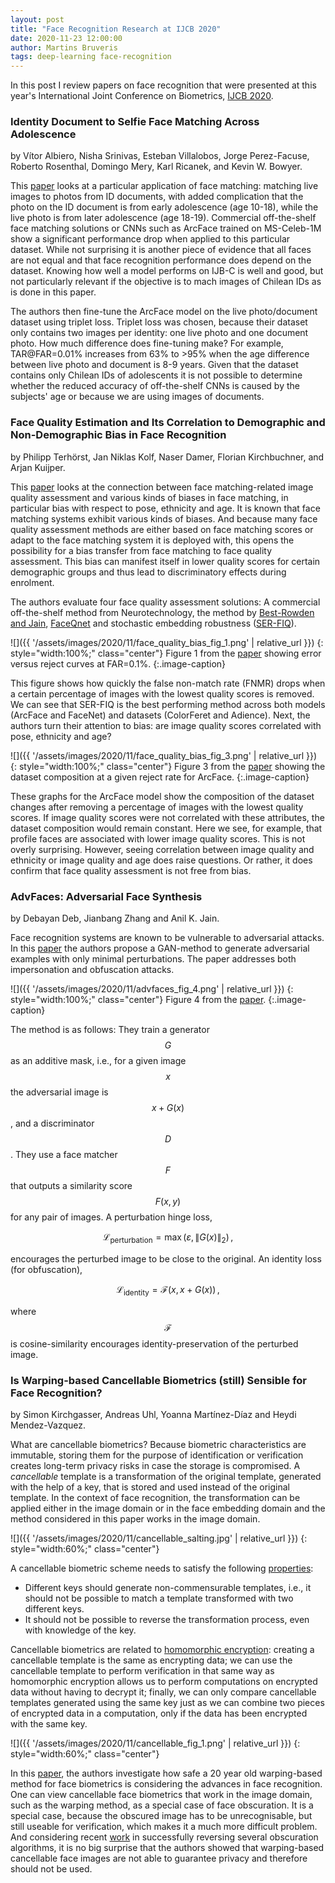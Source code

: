 ```yaml
---
layout: post
title: "Face Recognition Research at IJCB 2020"
date: 2020-11-23 12:00:00
author: Martins Bruveris
tags: deep-learning face-recognition
---
```


In this post I review papers on face recognition that were presented at this year's International Joint Conference on Biometrics, <a href="https://ieee-biometrics.org/ijcb2020/">IJCB 2020</a>.

<!--more-->

### Identity Document to Selfie Face Matching Across Adolescence
by Vítor Albiero, Nisha Srinivas, Esteban Villalobos, Jorge Perez-Facuse, Roberto Rosenthal, Domingo Mery, Karl Ricanek, and Kevin W. Bowyer.

This <a href="https://arxiv.org/abs/1912.10021">paper</a> looks at a particular application of face matching: matching live images to photos from ID documents, with added complication that the photo on the ID document is from early adolescence (age 10-18), while the live photo is from later adolescence (age 18-19). Commercial off-the-shelf face matching solutions or CNNs such as ArcFace trained on MS-Celeb-1M show a significant performance drop when applied to this particular dataset. While not surprising it is another piece of evidence that all faces are not equal and that face recognition performance does depend on the dataset. Knowing how well a model performs on IJB-C is well and good, but not particularly relevant if the objective is to mach images of Chilean IDs as is done in this paper.

The authors then fine-tune the ArcFace model on the live photo/document dataset using triplet loss. Triplet loss was chosen, because their dataset only contains two images per identity: one live photo and one document photo. How much difference does fine-tuning make? For example, TAR@FAR=0.01% increases from 63% to &gt;95% when the age difference between live photo and document is 8-9 years. Given that the dataset contains only Chilean IDs of adolescents it is not possible to determine whether the reduced accuracy of off-the-shelf CNNs is caused by the subjects' age or because we are using images of documents.

### Face Quality Estimation and Its Correlation to Demographic and Non-Demographic Bias in Face Recognition
by Philipp Terhörst, Jan Niklas Kolf, Naser Damer, Florian Kirchbuchner, and Arjan Kuijper.

This <a href="https://arxiv.org/pdf/2004.01019.pdf">paper</a> looks at the connection between face matching-related image quality assessment and various kinds of biases in face matching, in particular bias with respect to pose, ethnicity and age. It is known that face matching systems exhibit various kinds of biases. And because many face quality assessment methods are either based on face matching scores or adapt to the face matching system it is deployed with, this opens the possibility for a bias transfer from face matching to face quality assessment. This bias can manifest itself in lower quality scores for certain demographic groups and thus lead to discriminatory effects during enrolment.

The authors evaluate four face quality assessment solutions: A commercial off-the-shelf method from Neurotechnology, the method by <a href="https://arxiv.org/abs/1706.09887">Best-Rowden and Jain</a>, <a href="https://arxiv.org/abs/1904.01740">FaceQnet</a> and stochastic embedding robustness (<a href="https://arxiv.org/abs/2003.09373">SER-FIQ</a>).

![]({{
'/assets/images/2020/11/face_quality_bias_fig_1.png' | relative_url }})
{: style="width:100%;" class="center"}
Figure 1 from the [paper](https://arxiv.org/pdf/2004.01019.pdf) showing error versus reject curves at FAR=0.1%.
{:.image-caption}

This figure shows how quickly the false non-match rate (FNMR) drops when a certain percentage of images with the lowest quality scores is removed. We can see that SER-FIQ is the best performing method across both models (ArcFace and FaceNet) and datasets (ColorFeret and Adience). Next, the authors turn their attention to bias: are image quality scores correlated with pose, ethnicity and age?

![]({{
'/assets/images/2020/11/face_quality_bias_fig_3.png' | relative_url }})
{: style="width:100%;" class="center"}
Figure 3 from the [paper](https://arxiv.org/pdf/2004.01019.pdf) showing the dataset composition at a given reject rate for ArcFace.
{:.image-caption}

These graphs for the ArcFace model show the composition of the dataset changes after removing a percentage of images with the lowest quality scores. If image quality scores were not correlated with these attributes, the dataset composition would remain constant. Here we see, for example, that profile faces are associated with lower image quality scores. This is not overly surprising. However, seeing correlation between image quality and ethnicity or image quality and age does raise questions. Or rather, it does confirm that face quality assessment is not free from bias.

### AdvFaces: Adversarial Face Synthesis
by Debayan Deb, Jianbang Zhang and Anil K. Jain.

Face recognition systems are known to be vulnerable to adversarial attacks. In this <a href="https://arxiv.org/abs/1908.05008">paper</a> the authors propose a GAN-method to generate adversarial examples with only minimal perturbations. The paper addresses both impersonation and obfuscation attacks.

![]({{
'/assets/images/2020/11/advfaces_fig_4.png' | relative_url }})
{: style="width:100%;" class="center"}
Figure 4 from the [paper](https://arxiv.org/abs/1908.05008).
{:.image-caption}

The method is as follows: They train a generator $$G$$ as an additive mask, i.e., for a given image $$x$$ the adversarial image is $$x + G(x)$$, and a discriminator $$D$$. They use a face matcher $$F$$ that outputs a similarity score $$F(x, y)$$ for any pair of images. A perturbation hinge loss,

$$\mathcal{L}_{\text{perturbation}} = \max(\varepsilon, \|G(x)\|_2 )\,,$$

encourages the perturbed image to be close to the original. An identity loss (for obfuscation),

$$\mathcal{L}_{\text{identity}} = \mathcal F(x, x + G(x))\,,$$

where $$\mathcal F$$ is cosine-similarity encourages identity-preservation of the perturbed image.

### Is Warping-based Cancellable Biometrics (still) Sensible for Face Recognition?
by Simon Kirchgasser, Andreas Uhl, Yoanna Martínez-Díaz and Heydi Mendez-Vazquez.

What are cancellable biometrics? Because biometric characteristics are immutable, storing them for the purpose of identification or verification creates long-term privacy risks in case the storage is compromised. A <em>cancellable </em>template is a transformation of the original template, generated with the help of a key, that is stored and used instead of the original template. In the context of face recognition, the transformation can be applied either in the image domain or in the face embedding domain and the method considered in this paper works in the image domain.

![]({{
'/assets/images/2020/11/cancellable_salting.jpg' | relative_url }})
{: style="width:60%;" class="center"}

A cancellable biometric scheme needs to satisfy the following <a href="http://www.scholarpedia.org/article/Cancelable_biometrics">properties</a>:
<ul>
 	<li>Different keys should generate non-commensurable templates, i.e., it should not be possible to match a template transformed with two different keys.</li>
 	<li>It should not be possible to reverse the transformation process, even with knowledge of the key.</li>
</ul>
Cancellable biometrics are related to <a href="https://en.wikipedia.org/wiki/Homomorphic_encryption">homomorphic encryption</a>: creating a cancellable template is the same as encrypting data; we can use the cancellable template to perform verification in that same way as homomorphic encryption allows us to perform computations on encrypted data without having to decrypt it; finally, we can only compare cancellable templates generated using the same key just as we can combine two pieces of encrypted data in a computation, only if the data has been encrypted with the same key.

![]({{
'/assets/images/2020/11/cancellable_fig_1.png' | relative_url }})
{: style="width:60%;" class="center"}

In this <a href="http://wavelab.at/papers/Kirchgasser20b.pdf">paper</a>, the authors investigate how safe a 20 year old warping-based method for face biometrics is considering the advances in face recognition. One can view cancellable face biometrics that work in the image domain, such as the warping method, as a special case of face obscuration. It is a special case, because the obscured image has to be unrecognisable, but still useable for verification, which makes it a much more difficult problem. And considering recent <a href="https://martinsbruveris.com/2020/11/face-recognition-research-at-fg-2020/#obscuration">work</a> in successfully reversing several obscuration algorithms, it is no big surprise that the authors showed that warping-based cancellable face images are not able to guarantee privacy and therefore should not be used.
